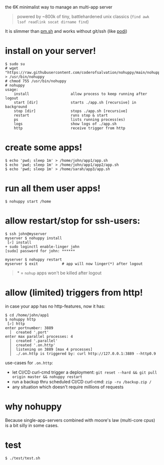 the 6K minimalist way to manage an multi-app server 

> powered by ~800k of tiny, battlehardened unix classics (`find awk lsof readlink socat dirname find`)

It is slimmer than [pm.sh](https://github.com/coderofsalvation/pm.sh) and works without git/ssh (like [podi](https://github.com/coderofsalvation/podi))

# install on your server!

```
$ sudo su
# wget "https://raw.githubusercontent.com/coderofsalvation/nohuppy/main/nohuppy" > /usr/bin/nohuppy
# chmod 755 /usr/bin/nohuppy
# nohuppy
usage: 
    install                   allow process to keep running after logout 
    start [dir]               starts ./app.sh [recursive] in background
    stop [dir]                stops ./app.sh [recursive]
    restart                   runs stop & start
    ps                        lists running process(es) 
    logs                      show logs of ./app.sh
    http                      receive trigger from http

```

# create some apps!

```
$ echo 'pwd; sleep 1m' > /home/john/app1/app.sh
$ echo 'pwd; sleep 1m' > /home/john/app1/app2/app.sh
$ echo 'pwd; sleep 1m' > /home/sarah/app3/app.sh
```

# run all them user apps!

```
$ nohuppy start /home
```

# allow restart/stop for ssh-users:

```
$ ssh john@myserver
myserver $ nohuppy install
 [✓] install
+ sudo loginctl enable-linger john
[sudo] password for john: ******

myserver $ nohuppy restart
myserver $ exit           # app will now linger(*) after logout
```

> \* = `nohup` apps won't be killed after logout


# allow (limited) triggers from http!

in case your app has no http-features, now it has:

```
$ cd /home/john/app1
$ nohuppy http
 [✓] http
enter portnumber: 3889
  │  created '.port'
enter max parallel processes: 4
  │  created '.parallel'
  │  created '.on.http'
  │  listening on 3889 [max 4 processes]
  │  ./.on.http is triggered by: curl http://127.0.0.1:3889 --http0.9 
```

use-cases for `.on.http`:

* let CI/CD curl-cmd trigger a deployment: `git reset --hard && git pull origin master && nohuppy restart`
* run a backup thru scheduled CI/CD curl-cmd: `zip -ru /backup.zip /`
* any situation which doesn't require millions of requests

# why nohuppy

Because single-app-servers combined with moore's law (multi-core cpus) is a bit silly in some cases. 

# test

```
$ ./test/test.sh
```
